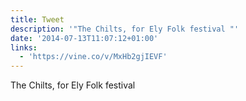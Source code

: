 ```yaml
---
title: Tweet
description: '"The Chilts, for Ely Folk festival "'
date: '2014-07-13T11:07:12+01:00'
links:
  - 'https://vine.co/v/MxHb2gjIEVF'
---
```

The Chilts, for Ely Folk festival 
